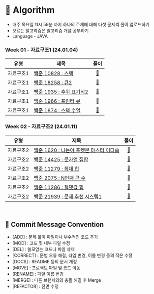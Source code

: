 # 📖 Algorithm

- 매주 목요일 11시 59분 까지 하나의 주제에 대해 다섯 문제씩 풀이 업로드하기
- 모르는 알고리즘은 알고리즘 개념 공부하기
- Language - JAVA

### Week 01 - 자료구조1 (24.01.04)

| 유형 | 제목 | 풀이 |
| --- | --- | :---: |
| 자료구조1 | [백준 10828 : 스택](https://www.acmicpc.net/problem/10828) | [🚀](https://github.com/KoSeonJe/Algorithm/blob/main/week1_DataStructure/MyStack.java) |
| 자료구조1 | [백준 18258 : 큐2](https://www.acmicpc.net/problem/18258) | [🚀](https://github.com/KoSeonJe/Algorithm/blob/main/week1_DataStructure/MyQueue.java) |
| 자료구조1 | [백준 1935 : 후위 표기식2](https://www.acmicpc.net/problem/1935) | [🚀](https://github.com/KoSeonJe/Algorithm/blob/main/week1_DataStructure/PostFixNotation.java) |
| 자료구조1 | [백준 1966 : 프린터 큐](https://www.acmicpc.net/problem/1966) | [🚀](https://github.com/KoSeonJe/Algorithm/blob/main/week1_DataStructure/MyPriorityQueue.java) |
| 자료구조1 | [백준 1874 : 스택 수열](https://www.acmicpc.net/problem/1874) | [🚀](https://github.com/KoSeonJe/Algorithm/blob/main/week1_DataStructure/StackSequence.java) |


### Week 02 - 자료구조2 (24.01.11)

| 유형 | 제목 | 풀이 |
| --- | --- | :---: |
| 자료구조2 | [백준 1620 : 나는야 포켓몬 마스터 이다솜](https://www.acmicpc.net/problem/1620) | [🚀](https://github.com/KoSeonJe/Algorithm/blob/main/week2_DataStructure/Pocketmon.java) |
| 자료구조2 | [백준 14425 : 문자열 집합](https://www.acmicpc.net/problem/14425) | [🚀](https://github.com/KoSeonJe/Algorithm/blob/main/week2_DataStructure/StringSet.java) |
| 자료구조2 | [백준 11279 : 최대 힙](https://www.acmicpc.net/problem/11279) | [🚀](https://github.com/KoSeonJe/Algorithm/blob/main/week2_DataStructure/MaxHeap.java) |
| 자료구조2 | [백준 2075 : N번째 큰 수](https://www.acmicpc.net/problem/2075) | [🚀](https://github.com/KoSeonJe/Algorithm/blob/main/week2_DataStructure/NSquareMax.java) |
| 자료구조2 | [백준 11286 : 절댓값 힙](https://www.acmicpc.net/problem/11286) | [🚀](https://github.com/KoSeonJe/Algorithm/blob/main/week2_DataStructure/AbsoluteHeap.java) |
| 자료구조2 | [백준 21939 : 문제 추천 시스템1](https://www.acmicpc.net/problem/21939) | [🚀](https://github.com/KoSeonJe/Algorithm/blob/main/week2_DataStructure/RecommendSystem.java) |

<br>

## 📍 Commit Message Convention

- [ADD] : 문제 풀이 파일이나 부수적인 코드 추가
- [MOD] : 코드 및 내부 파일 수정
- [DEL] : 쓸모없는 코드나 파일 삭제
- [CORRECT] : 문법 오류 해결, 타입 변경, 이름 변경 등의 작은 수정
- [DOCS] : README 등의 문서 개정
- [MOVE] : 프로젝트 파일 및 코드 이동
- [RENAME] : 파일 이름 변경
- [MERGE] : 다른 브랜치와의 충돌 해결 후 Merge
- [REFACTOR] : 전면 수정
